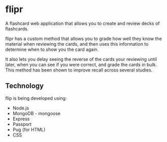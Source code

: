 # flipr
A flashcard web application that allows you to create and review decks of flashcards. 

flipr has a custom method that allows you to grade how well they know the material when reviewing the cards, and then uses this information to determine when to show you the card again.

It also lets you delay seeing the reverse of the cards your reviewing until later, when you can see if you were correct, and grade the cards in bulk. This method has been shown to improve recall across several studies. 

## Technology 
flip is being developed using: 
* Node.js 
* MongoDB - mongoose 
* Express 
* Passport 
* Pug (for HTML)
* CSS 


